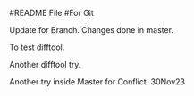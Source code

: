 #README File
#For Git


Update for Branch.
Changes done in master.

To test difftool.


Another difftool try.

Another try inside Master for Conflict. 30Nov23